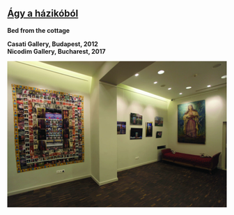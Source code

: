 ## [Ágy a házikóból](/c/exhibitions/bed-from-the-cottage)
**Bed from the cottage**

**Casati Gallery, Budapest, 2012**  
**Nicodim Gallery, Bucharest, 2017**  

<a href="/c/exhibitions/bed-from-the-cottage">

![md.full](bed-from-the-cottage/kocsi_olga_agy_a_hazikobol_01.jpg)

</a>